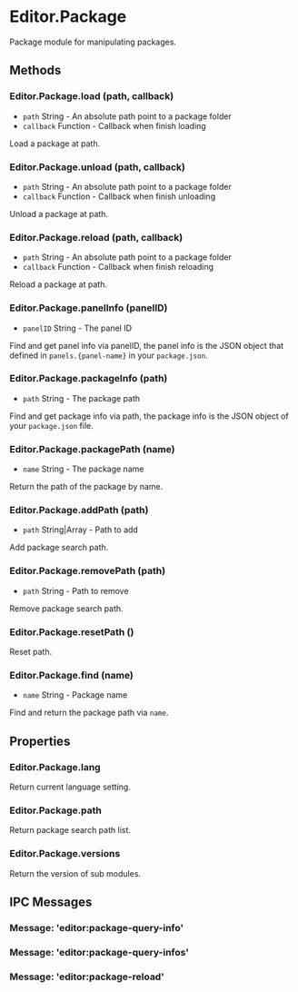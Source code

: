 # Editor.Package

Package module for manipulating packages.

## Methods

### Editor.Package.load (path, callback)

  - `path` String - An absolute path point to a package folder
  - `callback` Function - Callback when finish loading

Load a package at path.

### Editor.Package.unload (path, callback)

  - `path` String - An absolute path point to a package folder
  - `callback` Function - Callback when finish unloading

Unload a package at path.

### Editor.Package.reload (path, callback)

  - `path` String - An absolute path point to a package folder
  - `callback` Function - Callback when finish reloading

Reload a package at path.

### Editor.Package.panelInfo (panelID)

  - `panelID` String - The panel ID

Find and get panel info via panelID, the panel info is the JSON object that defined in `panels.{panel-name}` in your `package.json`.

### Editor.Package.packageInfo (path)

  - `path` String - The package path

Find and get package info via path, the package info is the JSON object of your `package.json` file.

### Editor.Package.packagePath (name)

  - `name` String - The package name

Return the path of the package by name.

### Editor.Package.addPath (path)

  - `path` String|Array - Path to add

Add package search path.

### Editor.Package.removePath (path)

  - `path` String - Path to remove

Remove package search path.

### Editor.Package.resetPath ()

Reset path.

### Editor.Package.find (name)

  - `name` String - Package name

Find and return the package path via `name`.  

## Properties

### Editor.Package.lang

Return current language setting.

### Editor.Package.path

Return package search path list.

### Editor.Package.versions

Return the version of sub modules.

## IPC Messages

### Message: 'editor:package-query-info'

### Message: 'editor:package-query-infos'

### Message: 'editor:package-reload'
